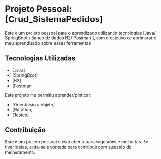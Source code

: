 # Projeto Pessoal: [Crud_SistemaPedidos]

Este é um projeto pessoal para o aprendizado utilizando tecnologias [Java/ SpringBoot / Banco de dados H2/ Postman ], com o objetivo de aprimorar o meu aprendizado sobre essas ferramentas

## Tecnologias Utilizadas

- [Java]
- [SpringBoot]
- [H2]
- [Postman]

Este projeto me permitiu aprender/praticar:

- [Orientação a objeto]
- [Notation]
- [Testes]

## Contribuição

Este é um projeto pessoal e está aberto para sugestões e melhorias. Se tiver ideias, sinta-se à vontade para contribuir com sujestão de melhoramento.
